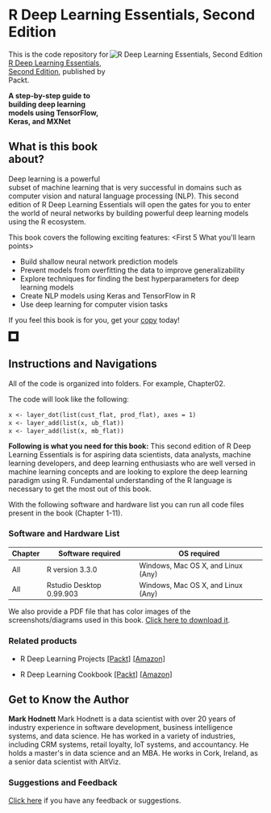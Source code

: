 

# R Deep Learning Essentials, Second Edition

<a href="https://www.packtpub.com/big-data-and-business-intelligence/r-deep-learning-essentials-second-edition?utm_source=github&utm_medium=repositary&utm_campaign=9781788992893"><img src="https://dz13w8afd47il.cloudfront.net/sites/default/files/imagecache/ppv4_main_book_cover/B10282.png" alt="R Deep Learning Essentials, Second Edition" height="256px" align="right"></a>

This is the code repository for [R Deep Learning Essentials, Second Edition](https://www.packtpub.com/big-data-and-business-intelligence/r-deep-learning-essentials-second-edition?utm_source=github&utm_medium=repositary&utm_campaign=9781788992893), published by Packt.

**A step-by-step guide to building deep learning models using TensorFlow, Keras, and MXNet**

## What is this book about?
Deep learning is a powerful subset of machine learning that is very successful in domains such as computer vision and natural language processing (NLP). This second edition of R Deep Learning Essentials will open the gates for you to enter the world of neural networks by building powerful deep learning models using the R ecosystem.

This book covers the following exciting features: <First 5 What you'll learn points>
* Build shallow neural network prediction models
* Prevent models from overfitting the data to improve generalizability
* Explore techniques for finding the best hyperparameters for deep learning models
* Create NLP models using Keras and TensorFlow in R
* Use deep learning for computer vision tasks


If you feel this book is for you, get your [copy](https://www.amazon.com/dp/178899289X) today!

<a href="https://www.packtpub.com/?utm_source=github&utm_medium=banner&utm_campaign=GitHubBanner"><img src="https://raw.githubusercontent.com/PacktPublishing/GitHub/master/GitHub.png" 
alt="https://www.packtpub.com/" border="5" /></a>


## Instructions and Navigations
All of the code is organized into folders. For example, Chapter02.

The code will look like the following:
```
x <- layer_dot(list(cust_flat, prod_flat), axes = 1)
x <- layer_add(list(x, ub_flat))
x <- layer_add(list(x, mb_flat))
```

**Following is what you need for this book:**
This second edition of R Deep Learning Essentials is for aspiring data scientists, data analysts, machine learning developers, and deep learning enthusiasts who are well versed in machine learning concepts and are looking to explore the deep learning paradigm using R. Fundamental understanding of the R language is necessary to get the most out of this book.

With the following software and hardware list you can run all code files present in the book (Chapter 1-11).

### Software and Hardware List

| Chapter  | Software required                   | OS required                        |
| -------- | ------------------------------------| -----------------------------------|
| All      | R version 3.3.0                     | Windows, Mac OS X, and Linux (Any) |
| All      | Rstudio Desktop 0.99.903            | Windows, Mac OS X, and Linux (Any) |



We also provide a PDF file that has color images of the screenshots/diagrams used in this book. [Click here to download it](https://www.packtpub.com/sites/default/files/downloads/RDeepLearningEssentialsSecondEdition_ColorImages.pdf).


### Related products <Other books you may enjoy>
* R Deep Learning Projects [[Packt]](https://www.packtpub.com/big-data-and-business-intelligence/r-deep-learning-projects?utm_source=github&utm_medium=repositary&utm_campaign=9781788478403) [[Amazon]](https://www.amazon.com/dp/1788478401)

* R Deep Learning Cookbook [[Packt]](https://www.packtpub.com/big-data-and-business-intelligence/r-deep-learning-cookbook?utm_source=github&utm_medium=repositary&utm_campaign=9781787121089) [[Amazon]](https://www.amazon.com/dp/1787121089)

## Get to Know the Author
**Mark Hodnett**
Mark Hodnett is a data scientist with over 20 years of industry experience in software development, business intelligence systems, and data science. He has worked in a variety of industries, including CRM systems, retail loyalty, IoT systems, and accountancy. He holds a master's in data science and an MBA. He works in Cork, Ireland, as a senior data scientist with AltViz.	


### Suggestions and Feedback
[Click here](https://docs.google.com/forms/d/e/1FAIpQLSdy7dATC6QmEL81FIUuymZ0Wy9vH1jHkvpY57OiMeKGqib_Ow/viewform) if you have any feedback or suggestions.
